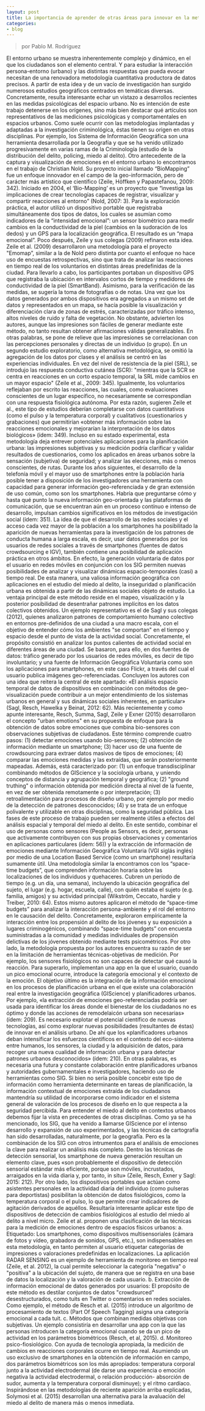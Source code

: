 ```yaml
---
layout: post
title: La importancia de aprender de otras áreas para innovar en la metodológica
categories:
- blog
---
```

> por Pablo M. Rodríguez
<p> El entorno urbano se muestra inherentemente complejo y dinámico, en el que los ciudadanos son el elemento central. Y para estudiar la interacción persona-entorno (urbano) y las distintas respuestas que pueda evocar necesitan de una renovadora metodología cuantitativa productora de datos precisos. A partir de esta idea y de un vacío de investigación han surgido numerosos estudios geográficos centrados en temáticas diversas. Concretamente, resulta interesante echar un vistazo a desarrollos recientes en las medidas psicológicas del espacio urbano. No es intención de este trabajo detenerse en los orígenes, sino más bien destacar qué artículos son representativos de las mediciones psicológicas y comportamentales en espacios urbanos. Como suele ocurrir con las metodologías implantadas y adaptadas a la investigación criminológica, éstas tienen su origen en otras disciplinas. Por ejemplo, los Sistema de Información Geográfica son una herramienta desarrollada por la Geografía y que se ha venido utilizado progresivamente en varias ramas de la Criminología (estudio de la distribución del delito, policing, miedo al delito). 
Otro antecedente de la captura y visualización de emociones en el entorno urbano lo encontramos en el trabajo de Christian Nold. Su proyecto inicial llamado “BioMapping” fue un enfoque innovador en el campo de la geo-información, pero de carácter más artístico que científico (Zeile, Höffken y Papastefanou, 2009: 342). Iniciado en 2004, el ‘Bio-Mapping’ es un proyecto que “investiga las implicaciones de crear tecnologías capaces de registrar, visualizar y compartir reacciones al entorno” (Nold, 2007: 3). Para la exploración práctica, el autor utilizó un dispositivo portable que registraba simultáneamente dos tipos de datos, los cuales se asumían como indicadores de la “intensidad emocional”: un sensor biométrico para medir cambios en la conductividad de la piel (cambios en la sudoración de los dedos) y un GPS para la localización geográfica. El resultado es un “mapa emocional”. Poco después, Zeile y sus colegas (2009) refinaron esta idea. Zeile et al. (2009) desarrollaron una metodología para el proyecto "Emomap”, similar a la de Nold pero distinta por cuanto el enfoque no hace uso de encuestas retrospectivas, sino que trata de analizar las reacciones en tiempo real de los voluntarios en distintas áreas predefinidas de la ciudad. Para llevarlo a cabo, los participantes portaban un dispositivo GPS que registraba la ubicación en intervalos cortos de tiempo y medidores de conductividad de la piel (SmartBand). Asimismo, para la verificación de las medidas, se sugería la toma de fotografías o de notas. Una vez que los datos generados por ambos dispositivos era agregados a un mismo set de datos y representados en un mapa, se hacía posible la visualización y diferenciación clara de zonas de estrés, caracterizadas por tráfico intenso, altos niveles de ruido y falta de vegetación. No obstante, advierten los autores, aunque las impresiones son fáciles de generar mediante este método, no tanto resultan obtener afirmaciones válidas generalizables. En otras palabras,  se pone de relieve que las impresiones se correlacionan con las percepciones personales y directas de un individuo (o grupo). En un segundo estudio exploratorio, como alternativa metodológica, se omitió la agregación de los datos por clases y el análisis se centró en las experiencias individuales. En vez del nivel de resistencia de la piel (SRL), se introdujo las respuesta conductiva cutánea (SCR): "mientras que la SCR se centra en reacciones en un corto espacio temporal, la SRL mide cambios en un mayor espacio" (Zeile et al., 2009: 345). Igualmente, los voluntarios reflejaban por escrito las reacciones, las cuales, como evaluaciones conscientes de un lugar específico, no necesariamente se correspondían con una respuesta fisiológica autónoma. Por esta razón, sugieren Zeile et al., este tipo de estudios deberían completarse con datos cuantitativos (como el pulso y la temperatura corporal) y cualitativos (cuestionarios y grabaciones) que permitirían «obtener más información sobre las reacciones emocionales y mejorarían la interpretación de los datos biológicos» (ídem: 349). Incluso en su estado experimental, esta metodología deja entrever potenciales aplicaciones para la planificación urbana: las impresiones subjetivas y su medición podría clarificar y validar resultados de cuestionarios, como los aplicados en áreas urbanos sobre la sensación (subjetiva) de seguridad; y analizar las elecciones, más o menos conscientes, de rutas. Durante los años siguientes, el desarrollo de la telefonía móvil y el mayor uso de smartphones entre la población haría posible tener a disposición de los investigadores una herramienta con capacidad para generar información geo-referenciada y de gran extensión de uso común, como son los smartphones. Habría que preguntarse cómo y hasta qué punto la nueva información geo-orientada y las plataformas de comunicación, que se encuentran aún en un proceso contínuo e intenso de desarrollo, impulsan cambios significativos en los métodos de investigación social (ídem: 351). 
La idea de que el desarrollo de las redes sociales y el acceso cada vez mayor de la población a los smartphones ha posibilitado la aparición de nuevas herramientas para la investigación de los patrones de conducta humana a larga escala, es decir, usar datos generados por los usuarios de redes sociales a través de smartphones (fuentes de datos crowdsourcing e IGV), también contiene una posibilidad de aplicación práctica en otros ámbitos. En efecto, la generación voluntaria de datos por el usuario en redes móviles en conjunción con los SIG permiten nuevas posibilidades de analizar y visualizar dinámicas espacio-temporales (casi) a tiempo real. De esta manera, una valiosa información geográfica con aplicaciones en el estudio del miedo al delito, la inseguridad o planificación urbana es obtenida a partir de las dinámicas sociales objeto de estudio. La ventaja principal de este método reside en el mapeo, visualización y la posterior posibilidad de desentrañar patrones implícitos en los datos colectivos obtenidos. Un ejemplo representativo es el de Sagl y sus colegas (2012), quienes analizaron patrones de comportamiento humano colectivo en entornos pre-definidos de una ciudad a una macro escala, con el objetivo de entender cómo los ambientes "se comportan" en el tiempo y espacio desde el punto de vista de la actividad social. Concretamente, el propósito consistió en analizar los puntos calientes de actividad social en diferentes áreas de una ciudad. Se basaron, para ello, en dos fuentes de datos: tráfico generado por los usuarios de redes móviles, es decir de tipo involuntario; y una fuente de Información Geográfica Voluntaria como son los aplicaciones para smartphones, en este caso Flickr, a través del cual el usuario publica imágenes geo-referenciadas. Concluyen los autores con una idea que reitera la central de este apartado: «El análisis espacio temporal de datos de dispositivos en combinación con métodos de geo-visualización puede contribuir a un mejor entendimiento de los sistemas urbanos en general y sus dinámicas sociales inherentes, en particular» (Sagl, Resch, Hawelka y Beinat, 2012: 62).  
Más recientemente y como apunte interesante, Resch, Summa, Sagl, Zeile y Exner (2015) desarrollaron el concepto "urban emotions" en su propuesta de enfoque para la obtención de datos sobre emociones que combina bio-sensores con observaciones subjetivas de ciudadanos. Este término comprende cuatro pasos: (1) detectar emociones usando bio-sensores; (2) obtención de información mediante un smartphone; (3) hacer uso de una fuente de crowdsourcing para extraer datos masivos de tipos de emociones; (4) comparar las emociones medidas y las extraídas, que serán posteriormente mapeadas. Además, está caracterizado por: (1) un enfoque transdisciplinar combinando métodos de GIScience y la sociología urbana, y uniendo conceptos de distancia y agrupación temporal y geográfica; (2) "ground truthing" o información obtenida por medición directa al nivel de la fuente, en vez de ser obtenida remotamente o por interpretación; (3) retroalimentación para procesos de diseño urbano, por ejemplo por medio de la detección de patrones desconocidos; (4) y se trata de un enfoque polivalente y utilizable en otras disciplinas, como la seguridad pública.
Las fases de este proceso de trabajo pueden ser realmente útiles a efectos del análisis espacial y temporal del miedo al delito. En este sentido, combinar el uso de personas como sensores (People as Sensors, es decir, personas que activamente contribuyen con sus propias observaciones y comentarios en aplicaciones particulares (ídem: 56)) y la extracción de información de emociones mediante Información Geográfica Voluntaria (VGI siglás inglés) por medio de una Location Based Service (como un smartphone) resultaría sumamente útil. Una metodología similar la encontramos con los “space-time budgets”, que comprenden información horaria sobre las localizaciones de los individuos y quehaceres. Cubren un período de tiempo (e.g. un día, una semana), incluyendo la ubicación geográfica del sujeto, el lugar (e.g. hogar, escuela, calle), con quién estaba el sujeto (e.g. familia, amigos) y su actividad principal (Wikström, Ceccato, hardie y Treiber, 2010: 64). Estos mismo autores aplicaron el método de “space-time budgets” para analizar la interacción persona-ambiente y el rol del entorno en le causación del delito. Concretamente, exploraron empíricamente la interacción entre los propensión al delito de los jóvenes y su exposición a lugares criminogénicos, combinando “space-time budgets” con encuesta suministradas a la comunidad y medidas individuales de propensión delictivas de los jóvenes obtenido mediante tests psicométricos. 
Por otro lado, la metodología propuesta por los autores encuentra su razón de ser en la limitación de herramientas técnicas-objetivas de medición. Por ejemplo, los sensores fisiológicos no son capaces de detectar qué causó la reacción. Para superarlo, implementan una app en la que el usuario, cuando un pico emocional ocurre, introduce la categoría emocional y el contexto de la emoción. El objetivo último es la integración de la información emocional en los procesos de planificación urbana en el que existe una colaboración real entre la investigación geográfica (GIScience) y planificadores urbanos. Por ejemplo, «la extracción de emociones geo-referenciadas podría ser usada para identificar los áreas donde el bienestar de los ciudadanos no es óptimo y donde las acciones de remodelaicón urbana son necesarias» (ídem: 209). Es necesario explotar el potencial científico de nuevas tecnologías, así como explorar nuevas posibilidades (resultantes de éstas) de innovar en el análisis urbano. De ahí que los «planificadores urbanos deban intensificar los esfuerzos científicos en el contexto del eco-sistema entre humanos, los sensores, la ciudad y la adquisición de datos, para recoger una nueva cualidad de información urbana y para detectar patrones urbanos desconocidos» (ídem: 210). En otras palabras, es necesaria una futura y constante colaboración entre planificadores urbanos y autoridades gubernamentales e investigadores, haciendo uso de herramientas como SIG. Si bien no sería posible concebir este tipo de información como herramienta determinante en tareas de planificación, la información contextual de emociones extraída de los ciudadanos mantendría su utilidad de incorporarse como indicador en el sistema general de valoración de los procesos de diseño en lo que respecta a la seguridad percibida.
Para entender el miedo al delito en contextos urbanos debemos fijar la vista en precedentes de otras disciplinas. Como ya se ha mencionado, los SIG, que ha venido a llamarse GIScience por el intenso desarrollo y expansión de uso experimentados, y las técnicas de cartografía han sido desarrolladas, naturalmente, por la geografía. Pero es la combinación de los SIG con otros intrumentos para el análisis de emociones la clave para realizar un análisis más completo. Dentro las técnicas de detección sensorial, los smartphone de nueva generación resultan un elemento clave, pues «son probablemente el dispositivo de detección sensorial estándar más eficiente, porque son móviles, incrustados, arraigados en la vida diaria y, por tanto, in situ» (Zeile, Resch, Exner y Sagl: 2015: 212). Por otro lado, los dispositivos portables que actúan como asistentes personales en la actividad diaria del individuo (como pulseras para deportistas) posibilitan la obtención de datos fisiológicos, como la temperatura corporal o el pulso, lo que permite crear indicadores de agitación derivados de aquéllos. Resultaría interesante aplicar este tipo de dispositivos de detección de cambios fisiológicos al estudio del miedo al delito a nivel micro. 
Zeile et al. proponen una clasificación de las técnicas para la medición de emociones dentro de espacios físicos urbanos:
a. Etiquetado: Los smartphones, como dispositivos multisensoriales (cámara de fotos y vídeo, grabadora de sonidos, GPS, etc.), son indispensables en esta metodología, en tanto permiten al usuario etiquetar categorías de impresiones o valoraciones predefinidas en localizaciones. La aplicación RADAR SENSING es un ejemplo de herramienta de monitoreo en tiempo real (Zeile, et al. 2012), la cual permite seleccionar la categoría "negativa" o "positiva" a la ubicación del sujeto, de manera que se registra en una base de datos la localización y la valoración de cada usuario. 
b. Extracción de información emocional de datos generados por usuarios: El propósito de este método es destilar conjuntos de datos "crowdsurced" desestructurados, como tuits en Twitter o comentarios en redes sociales. Como ejemplo, el método de Resch et al. (2015) introduce un algoritmo de procesamiento de textos (Part Of Speech Tagging) asigna una categoría emocional a cada tuit.
c. Métodos que combinan medidas objetivas con subjetivas. Un ejemplo consistiría en desarrollar una app con la que las personas introducen la categoría emocional cuando se da un pico de actividad en los parámetros biométricos (Resch, et al, 2015).
d. Monitoreo psico-fiosiológico. Con ayuda de tecnología apropiada, la medición de cambios en reacciones corporales ocurre en tiempo real. Asumiendo un uso exclusivo de smartphones en la obtención de información en campo, dos parámetros biométricos son los más apropiados: temperatura corporal junto a la actividad electrodermal (de darse una experiencia o emoción negativa la actividad electrodermal, o relación producción- absorción de sudor, aumenta y la temperatura corporal disminuye); y el ritmo cardíaco. 
Inspirándose en las metodologías de reciente aparición arriba explicadas, Solymosi et al. (2015) desarrollan una alternativa para la avaluación del miedo al delito de manera más o menos inmediata. </p>
